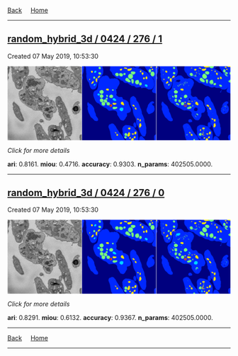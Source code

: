 
[Back](..)&nbsp;&nbsp;&nbsp;&nbsp;&nbsp;[Home](https://leapmanlab.github.io/snapshots)

---

<div class="summary"><a href="1"><h2>random_hybrid_3d / 0424 / 276 / 1</h2></a><p>Created 07 May 2019, 10:53:30
</p><a href="1"><img src="1/media/summary.png" align="center"></a><p>
<i>Click for more details</i>
</p></div>

**ari**: 0.8161. **miou**: 0.4716. **accuracy**: 0.9303. **n_params**: 402505.0000. 

---

<div class="summary"><a href="0"><h2>random_hybrid_3d / 0424 / 276 / 0</h2></a><p>Created 07 May 2019, 10:53:30
</p><a href="0"><img src="0/media/summary.png" align="center"></a><p>
<i>Click for more details</i>
</p></div>

**ari**: 0.8291. **miou**: 0.6132. **accuracy**: 0.9367. **n_params**: 402505.0000. 

---

[Back](..)&nbsp;&nbsp;&nbsp;&nbsp;&nbsp;[Home](https://leapmanlab.github.io/snapshots)

---